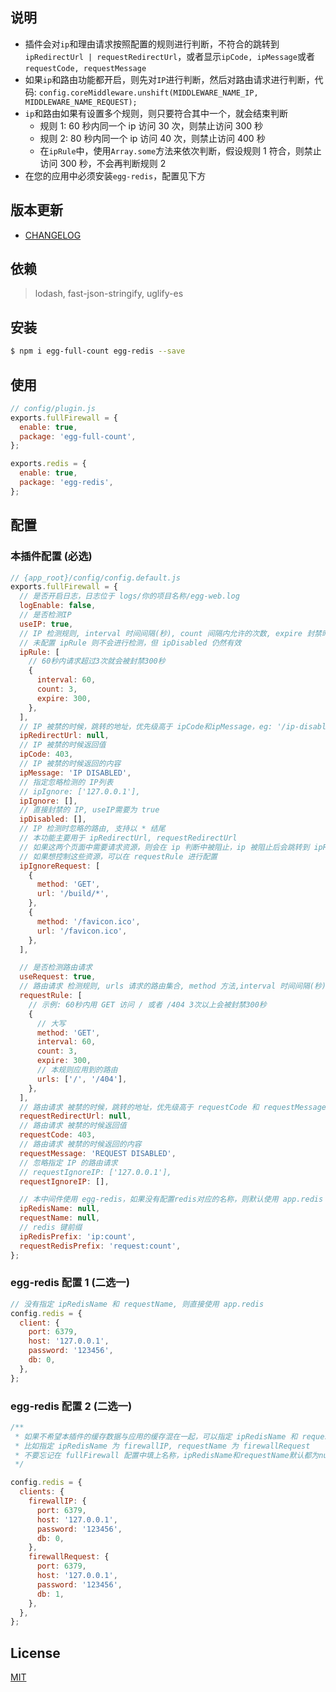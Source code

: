 ## 说明

- 插件会对`ip`和理由请求按照配置的规则进行判断，不符合的跳转到`ipRedirectUrl | requestRedirectUrl`，或者显示`ipCode, ipMessage`或者`requestCode, requestMessage`
- 如果`ip`和路由功能都开启，则先对`IP`进行判断，然后对路由请求进行判断，代码: `config.coreMiddleware.unshift(MIDDLEWARE_NAME_IP, MIDDLEWARE_NAME_REQUEST);`
- `ip`和路由如果有设置多个规则，则只要符合其中一个，就会结束判断
  - 规则 1: 60 秒内同一个 ip 访问 30 次，则禁止访问 300 秒
  - 规则 2: 80 秒内同一个 ip 访问 40 次，则禁止访问 400 秒
  - 在`ipRule`中，使用`Array.some`方法来依次判断，假设规则 1 符合，则禁止访问 300 秒，不会再判断规则 2
- 在您的应用中必须安装`egg-redis`，配置见下方

## 版本更新

- [CHANGELOG](./CHANGELOG.md)

## 依赖

> lodash, fast-json-stringify, uglify-es

## 安装

```bash
$ npm i egg-full-count egg-redis --save
```

## 使用

```js
// config/plugin.js
exports.fullFirewall = {
  enable: true,
  package: 'egg-full-count',
};

exports.redis = {
  enable: true,
  package: 'egg-redis',
};
```

## 配置

### 本插件配置 (必选)

```js
// {app_root}/config/config.default.js
exports.fullFirewall = {
  // 是否开启日志，日志位于 logs/你的项目名称/egg-web.log
  logEnable: false,
  // 是否检测IP
  useIP: true,
  // IP 检测规则, interval 时间间隔(秒), count 间隔内允许的次数, expire 封禁时间(秒)
  // 未配置 ipRule 则不会进行检测，但 ipDisabled 仍然有效
  ipRule: [
    // 60秒内请求超过3次就会被封禁300秒
    {
      interval: 60,
      count: 3,
      expire: 300,
    },
  ],
  // IP 被禁的时候，跳转的地址，优先级高于 ipCode和ipMessage，eg: '/ip-disabled'
  ipRedirectUrl: null,
  // IP 被禁的时候返回值
  ipCode: 403,
  // IP 被禁的时候返回的内容
  ipMessage: 'IP DISABLED',
  // 指定忽略检测的 IP列表
  // ipIgnore: ['127.0.0.1'],
  ipIgnore: [],
  // 直接封禁的 IP, useIP需要为 true
  ipDisabled: [],
  // IP 检测时忽略的路由, 支持以 * 结尾
  // 本功能主要用于 ipRedirectUrl, requestRedirectUrl
  // 如果这两个页面中需要请求资源，则会在 ip 判断中被阻止，ip 被阻止后会跳转到 ipRedirectUrl，造成死循环
  // 如果想控制这些资源，可以在 requestRule 进行配置
  ipIgnoreRequest: [
    {
      method: 'GET',
      url: '/build/*',
    },
    {
      method: '/favicon.ico',
      url: '/favicon.ico',
    },
  ],

  // 是否检测路由请求
  useRequest: true,
  // 路由请求 检测规则, urls 请求的路由集合, method 方法,interval 时间间隔(秒), count 间隔内允许的次数, expire 封禁时间(秒)
  requestRule: [
    // 示例: 60秒内用 GET 访问 / 或者 /404 3次以上会被封禁300秒
    {
      // 大写
      method: 'GET',
      interval: 60,
      count: 3,
      expire: 300,
      // 本规则应用到的路由
      urls: ['/', '/404'],
    },
  ],
  // 路由请求 被禁的时候，跳转的地址，优先级高于 requestCode 和 requestMessage ，eg: '/request-disabled'
  requestRedirectUrl: null,
  // 路由请求 被禁的时候返回值
  requestCode: 403,
  // 路由请求 被禁的时候返回的内容
  requestMessage: 'REQUEST DISABLED',
  // 忽略指定 IP 的路由请求
  // requestIgnoreIP: ['127.0.0.1'],
  requestIgnoreIP: [],

  // 本中间件使用 egg-redis，如果没有配置redis对应的名称，则默认使用 app.redis
  ipRedisName: null,
  requestName: null,
  // redis 键前缀
  ipRedisPrefix: 'ip:count',
  requestRedisPrefix: 'request:count',
};
```

### egg-redis 配置 1 (二选一)

```js
// 没有指定 ipRedisName 和 requestName, 则直接使用 app.redis
config.redis = {
  client: {
    port: 6379,
    host: '127.0.0.1',
    password: '123456',
    db: 0,
  },
};
```

### egg-redis 配置 2 (二选一)

```js
/**
 * 如果不希望本插件的缓存数据与应用的缓存混在一起，可以指定 ipRedisName 和 requestName
 * 比如指定 ipRedisName 为 firewallIP, requestName 为 firewallRequest
 * 不要忘记在 fullFirewall 配置中填上名称，ipRedisName和requestName默认都为null
 */

config.redis = {
  clients: {
    firewallIP: {
      port: 6379,
      host: '127.0.0.1',
      password: '123456',
      db: 0,
    },
    firewallRequest: {
      port: 6379,
      host: '127.0.0.1',
      password: '123456',
      db: 1,
    },
  },
};
```

## License

[MIT](LICENSE)
